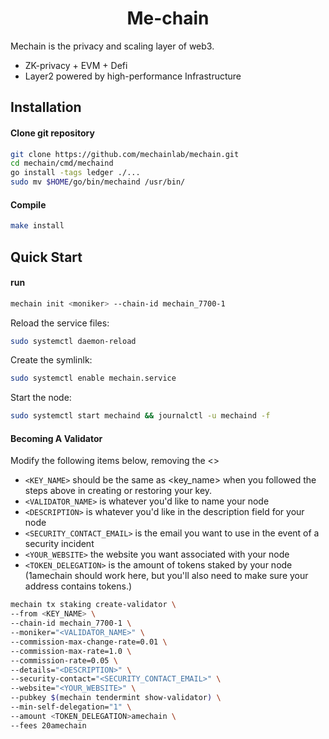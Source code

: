 
<div align="center">
  <h1> Me-chain </h1>
</div>

Mechain is the privacy and scaling layer of web3.
* ZK-privacy + EVM + Defi
* Layer2 powered by high-performance Infrastructure

## Installation

#### Clone git repository
```bash
git clone https://github.com/mechainlab/mechain.git
cd mechain/cmd/mechaind
go install -tags ledger ./...
sudo mv $HOME/go/bin/mechaind /usr/bin/
```
#### Compile
```bash
make install
```


## Quick Start

#### run

```bash
mechain init <moniker> --chain-id mechain_7700-1
```

Reload the service files:
```bash
sudo systemctl daemon-reload
```
Create the symlinlk:
```bash
sudo systemctl enable mechain.service
```
Start the node:
```bash
sudo systemctl start mechaind && journalctl -u mechaind -f
```

#### Becoming A Validator

Modify the following items below, removing the <>

* `<KEY_NAME>` should be the same as <key_name> when you followed the steps above in creating or restoring your key.
* `<VALIDATOR_NAME>` is whatever you'd like to name your node
* `<DESCRIPTION>` is whatever you'd like in the description field for your node
* `<SECURITY_CONTACT_EMAIL>` is the email you want to use in the event of a security incident
* `<YOUR_WEBSITE>` the website you want associated with your node
* `<TOKEN_DELEGATION>` is the amount of tokens staked by your node (1amechain should work here, but you'll also need to make sure your address contains tokens.)

```bash
mechain tx staking create-validator \
--from <KEY_NAME> \
--chain-id mechain_7700-1 \
--moniker="<VALIDATOR_NAME>" \
--commission-max-change-rate=0.01 \
--commission-max-rate=1.0 \
--commission-rate=0.05 \
--details="<DESCRIPTION>" \
--security-contact="<SECURITY_CONTACT_EMAIL>" \
--website="<YOUR_WEBSITE>" \
--pubkey $(mechain tendermint show-validator) \
--min-self-delegation="1" \
--amount <TOKEN_DELEGATION>amechain \
--fees 20amechain
```